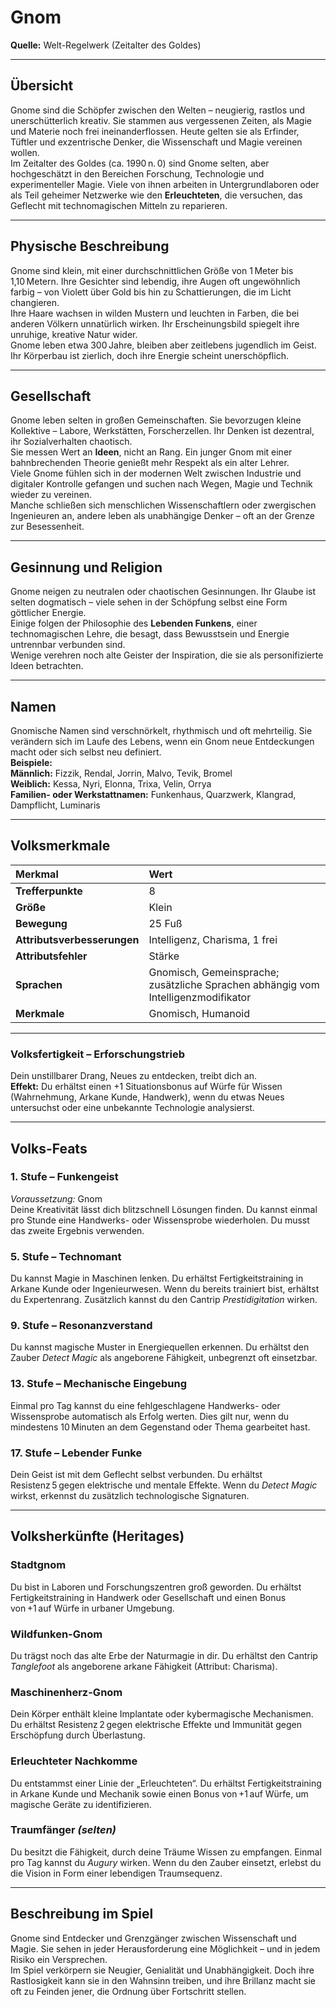 # **Gnom**
**Quelle:** Welt-Regelwerk (Zeitalter des Goldes)

---

## **Übersicht**
Gnome sind die Schöpfer zwischen den Welten – neugierig, rastlos und unerschütterlich kreativ. Sie stammen aus vergessenen Zeiten, als Magie und Materie noch frei ineinanderflossen. Heute gelten sie als Erfinder, Tüftler und exzentrische Denker, die Wissenschaft und Magie vereinen wollen.  
Im Zeitalter des Goldes (ca. 1990 n. 0) sind Gnome selten, aber hochgeschätzt in den Bereichen Forschung, Technologie und experimenteller Magie. Viele von ihnen arbeiten in Untergrundlaboren oder als Teil geheimer Netzwerke wie den **Erleuchteten**, die versuchen, das Geflecht mit technomagischen Mitteln zu reparieren.

---

## **Physische Beschreibung**
Gnome sind klein, mit einer durchschnittlichen Größe von 1 Meter bis 1,10 Metern. Ihre Gesichter sind lebendig, ihre Augen oft ungewöhnlich farbig – von Violett über Gold bis hin zu Schattierungen, die im Licht changieren.  
Ihre Haare wachsen in wilden Mustern und leuchten in Farben, die bei anderen Völkern unnatürlich wirken. Ihr Erscheinungsbild spiegelt ihre unruhige, kreative Natur wider.  
Gnome leben etwa 300 Jahre, bleiben aber zeitlebens jugendlich im Geist. Ihr Körperbau ist zierlich, doch ihre Energie scheint unerschöpflich.

---

## **Gesellschaft**
Gnome leben selten in großen Gemeinschaften. Sie bevorzugen kleine Kollektive – Labore, Werkstätten, Forscherzellen. Ihr Denken ist dezentral, ihr Sozialverhalten chaotisch.  
Sie messen Wert an **Ideen**, nicht an Rang. Ein junger Gnom mit einer bahnbrechenden Theorie genießt mehr Respekt als ein alter Lehrer.  
Viele Gnome fühlen sich in der modernen Welt zwischen Industrie und digitaler Kontrolle gefangen und suchen nach Wegen, Magie und Technik wieder zu vereinen.  
Manche schließen sich menschlichen Wissenschaftlern oder zwergischen Ingenieuren an, andere leben als unabhängige Denker – oft an der Grenze zur Besessenheit.

---

## **Gesinnung und Religion**
Gnome neigen zu neutralen oder chaotischen Gesinnungen. Ihr Glaube ist selten dogmatisch – viele sehen in der Schöpfung selbst eine Form göttlicher Energie.  
Einige folgen der Philosophie des **Lebenden Funkens**, einer technomagischen Lehre, die besagt, dass Bewusstsein und Energie untrennbar verbunden sind.  
Wenige verehren noch alte Geister der Inspiration, die sie als personifizierte Ideen betrachten.

---

## **Namen**
Gnomische Namen sind verschnörkelt, rhythmisch und oft mehrteilig. Sie verändern sich im Laufe des Lebens, wenn ein Gnom neue Entdeckungen macht oder sich selbst neu definiert.  
**Beispiele:**  
**Männlich:** Fizzik, Rendal, Jorrin, Malvo, Tevik, Bromel  
**Weiblich:** Kessa, Nyri, Elonna, Trixa, Velin, Orrya  
**Familien- oder Werkstattnamen:** Funkenhaus, Quarzwerk, Klangrad, Dampflicht, Luminaris

---

## **Volksmerkmale**

| Merkmal | Wert |
|:--|:--|
| **Trefferpunkte** | 8 |
| **Größe** | Klein |
| **Bewegung** | 25 Fuß |
| **Attributsverbesserungen** | Intelligenz, Charisma, 1 frei |
| **Attributsfehler** | Stärke |
| **Sprachen** | Gnomisch, Gemeinsprache; zusätzliche Sprachen abhängig vom Intelligenzmodifikator |
| **Merkmale** | Gnomisch, Humanoid |

---

### **Volksfertigkeit – Erforschungstrieb**
Dein unstillbarer Drang, Neues zu entdecken, treibt dich an.  
**Effekt:** Du erhältst einen +1 Situationsbonus auf Würfe für Wissen (Wahrnehmung, Arkane Kunde, Handwerk), wenn du etwas Neues untersuchst oder eine unbekannte Technologie analysierst.

---

## **Volks-Feats**

### **1. Stufe – Funkengeist**
*Voraussetzung:* Gnom  
Deine Kreativität lässt dich blitzschnell Lösungen finden. Du kannst einmal pro Stunde eine Handwerks- oder Wissensprobe wiederholen. Du musst das zweite Ergebnis verwenden.

### **5. Stufe – Technomant**
Du kannst Magie in Maschinen lenken. Du erhältst Fertigkeitstraining in Arkane Kunde oder Ingenieurwesen. Wenn du bereits trainiert bist, erhältst du Expertenrang. Zusätzlich kannst du den Cantrip *Prestidigitation* wirken.

### **9. Stufe – Resonanzverstand**
Du kannst magische Muster in Energiequellen erkennen. Du erhältst den Zauber *Detect Magic* als angeborene Fähigkeit, unbegrenzt oft einsetzbar.

### **13. Stufe – Mechanische Eingebung**
Einmal pro Tag kannst du eine fehlgeschlagene Handwerks- oder Wissensprobe automatisch als Erfolg werten. Dies gilt nur, wenn du mindestens 10 Minuten an dem Gegenstand oder Thema gearbeitet hast.

### **17. Stufe – Lebender Funke**
Dein Geist ist mit dem Geflecht selbst verbunden. Du erhältst Resistenz 5 gegen elektrische und mentale Effekte. Wenn du *Detect Magic* wirkst, erkennst du zusätzlich technologische Signaturen.

---

## **Volksherkünfte (Heritages)**

### **Stadtgnom**
Du bist in Laboren und Forschungszentren groß geworden. Du erhältst Fertigkeitstraining in Handwerk oder Gesellschaft und einen Bonus von +1 auf Würfe in urbaner Umgebung.

### **Wildfunken-Gnom**
Du trägst noch das alte Erbe der Naturmagie in dir. Du erhältst den Cantrip *Tanglefoot* als angeborene arkane Fähigkeit (Attribut: Charisma).

### **Maschinenherz-Gnom**
Dein Körper enthält kleine Implantate oder kybermagische Mechanismen. Du erhältst Resistenz 2 gegen elektrische Effekte und Immunität gegen Erschöpfung durch Überlastung.

### **Erleuchteter Nachkomme**
Du entstammst einer Linie der „Erleuchteten“. Du erhältst Fertigkeitstraining in Arkane Kunde und Mechanik sowie einen Bonus von +1 auf Würfe, um magische Geräte zu identifizieren.

### **Traumfänger** *(selten)*
Du besitzt die Fähigkeit, durch deine Träume Wissen zu empfangen. Einmal pro Tag kannst du *Augury* wirken. Wenn du den Zauber einsetzt, erlebst du die Vision in Form einer lebendigen Traumsequenz.

---

## **Beschreibung im Spiel**
Gnome sind Entdecker und Grenzgänger zwischen Wissenschaft und Magie. Sie sehen in jeder Herausforderung eine Möglichkeit – und in jedem Risiko ein Versprechen.  
Im Spiel verkörpern sie Neugier, Genialität und Unabhängigkeit. Doch ihre Rastlosigkeit kann sie in den Wahnsinn treiben, und ihre Brillanz macht sie oft zu Feinden jener, die Ordnung über Fortschritt stellen.
